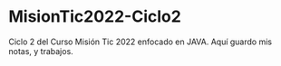 # MisionTic2022-Ciclo2
Ciclo 2 del Curso Misión Tic 2022 enfocado en JAVA. Aquí guardo mis notas, y trabajos.
